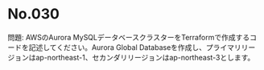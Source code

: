 # No.030

問題: AWSのAurora MySQLデータベースクラスターをTerraformで作成するコードを記述してください。Aurora Global Databaseを作成し、プライマリリージョンはap-northeast-1、セカンダリリージョンはap-northeast-3とします。
